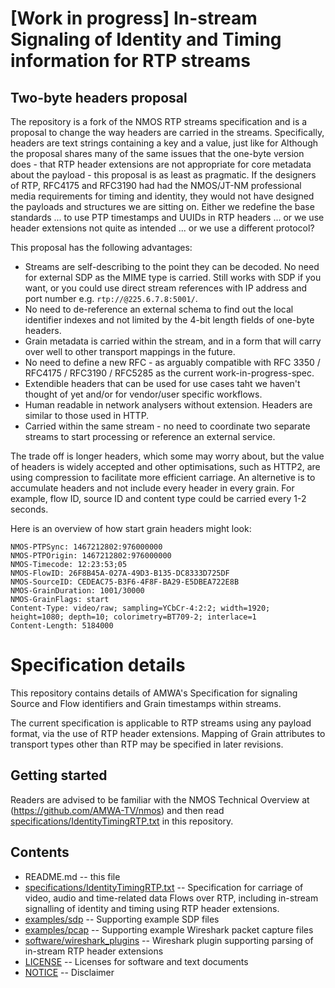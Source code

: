 # **[Work in progress]** In-stream Signaling of Identity and Timing information for RTP streams

## Two-byte headers proposal

The repository is a fork of the NMOS RTP streams specification and is a proposal to change the way headers are carried in the streams. Specifically, headers are text strings containing a key and a value, just like for  Although the proposal shares many of the same issues that the one-byte version does - that RTP header extensions are not appropriate for core metadata about the payload - this proposal is as least as pragmatic. If the designers of RTP, RFC4175 and RFC3190 had had the NMOS/JT-NM professional media requirements for timing and identity, they would not have designed the payloads and structures we are sitting on. Either we redefine the base standards ... to use PTP timestamps and UUIDs in RTP headers ... or we use header extensions not quite as intended ... or we use a different protocol? 

This proposal has the following advantages:

* Streams are self-describing to the point they can be decoded. No need for external SDP as the MIME type is carried. Still works with SDP if you want, or you could use direct stream references with IP address and port number e.g. `rtp://@225.6.7.8:5001/`.
* No need to de-reference an external schema to find out the local identifier indexes and not limited by the 4-bit length fields of one-byte headers.
* Grain metadata is carried within the stream, and in a form that will carry over well to other transport mappings in the future.
* No need to define a new RFC - as arguably compatible with RFC 3350 / RFC4175 / RFC3190 / RFC5285 as the current work-in-progress-spec.
* Extendible headers that can be used for use cases taht we haven't thought of yet and/or for vendor/user specific workflows.
* Human readable in network analysers without extension. Headers are similar to those used in HTTP.
* Carried within the same stream - no need to coordinate two separate streams to start processing or reference an external service.

The trade off is longer headers, which some may worry about, but the value of headers is widely accepted and other optimisations, such as HTTP2, are using compression to facilitate more efficient carriage. An alternetive is to accumulate headers and not include every header in every grain. For example, flow ID, source ID and content type could be carried every 1-2 seconds.

Here is an overview of how start grain headers might look:

```
NMOS-PTPSync: 1467212802:976000000
NMOS-PTPOrigin: 1467212802:976000000
NMOS-Timecode: 12:23:53;05
NMOS-FlowID: 26F8B45A-027A-49D3-B135-DC8333D725DF
NMOS-SourceID: CEDEAC75-B3F6-4F8F-BA29-E5DBEA722E8B
NMOS-GrainDuration: 1001/30000
NMOS-GrainFlags: start
Content-Type: video/raw; sampling=YCbCr-4:2:2; width=1920; height=1080; depth=10; colorimetry=BT709-2; interlace=1
Content-Length: 5184000
```

# Specification details

This repository contains details of AMWA's Specification for signaling Source and Flow identifiers and Grain timestamps within streams.

The current specification is applicable to RTP streams using any payload format, via the use of RTP header extensions. Mapping of Grain attributes to transport types other than RTP may be specified in later revisions.

## Getting started

Readers are advised to be familiar with the NMOS Technical Overview at (https://github.com/AMWA-TV/nmos) and then read [specifications/IdentityTimingRTP.txt](specifications/IdentityTimingRTP.txt) in this repository.

## Contents
* README.md -- this file
* [specifications/IdentityTimingRTP.txt](specifications/IdentityTimingRTP.txt) -- Specification for carriage of video, audio and time-related data Flows over RTP, including in-stream signalling of identity and timing using RTP header extensions.
* [examples/sdp](examples/sdp) -- Supporting example SDP files
* [examples/pcap](examples/pcap) -- Supporting example Wireshark packet capture files
* [software/wireshark_plugins](software/wireshark_plugins) -- Wireshark plugin supporting parsing of in-stream RTP header extensions
* [LICENSE](LICENSE) -- Licenses for software and text documents
* [NOTICE](NOTICE) -- Disclaimer
